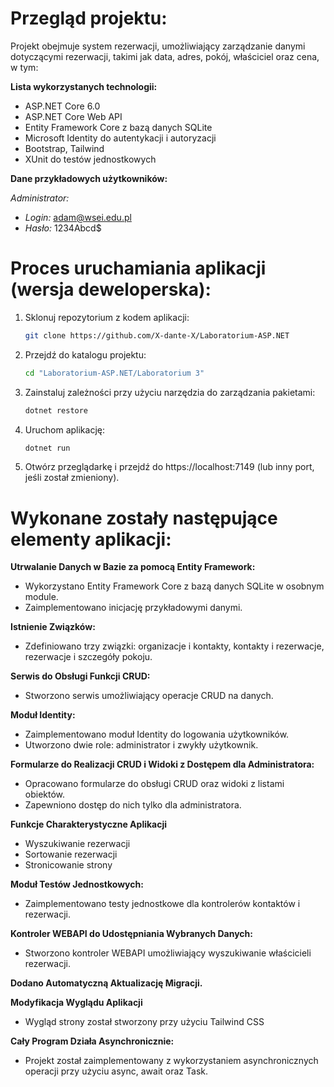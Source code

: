 # Przegląd projektu:

Projekt obejmuje system rezerwacji, umożliwiający zarządzanie danymi dotyczącymi rezerwacji, takimi jak data, adres, pokój, właściciel oraz cena, w tym:

**Lista wykorzystanych technologii:**
- ASP.NET Core 6.0
- ASP.NET Core Web API
- Entity Framework Core z bazą danych SQLite
- Microsoft Identity do autentykacji i autoryzacji
- Bootstrap, Tailwind
- XUnit do testów jednostkowych

**Dane przykładowych użytkowników:**

*Administrator:*
- *Login:* adam@wsei.edu.pl
- *Hasło:* 1234Abcd$

# Proces uruchamiania aplikacji (wersja deweloperska):

1. Sklonuj repozytorium z kodem aplikacji:
   ```bash
   git clone https://github.com/X-dante-X/Laboratorium-ASP.NET
   ```
2. Przejdź do katalogu projektu:
   ```bash
   cd "Laboratorium-ASP.NET/Laboratorium 3"
   ```
3. Zainstaluj zależności przy użyciu narzędzia do zarządzania pakietami:
      ```bash
   dotnet restore
   ```
4. Uruchom aplikację:
   ```bash
   dotnet run
   ``` 
5. Otwórz przeglądarkę i przejdź do https://localhost:7149 (lub inny port, jeśli został zmieniony).

# Wykonane zostały następujące elementy aplikacji:

**Utrwalanie Danych w Bazie za pomocą Entity Framework:**

- Wykorzystano Entity Framework Core z bazą danych SQLite w osobnym module.
- Zaimplementowano inicjację przykładowymi danymi.

**Istnienie Związków:**

- Zdefiniowano trzy związki: organizacje i kontakty, kontakty i rezerwacje, rezerwacje i szczegóły pokoju.

**Serwis do Obsługi Funkcji CRUD:**

- Stworzono serwis umożliwiający operacje CRUD na danych.

**Moduł Identity:**

- Zaimplementowano moduł Identity do logowania użytkowników.
- Utworzono dwie role: administrator i zwykły użytkownik.

**Formularze do Realizacji CRUD i Widoki z Dostępem dla Administratora:**

- Opracowano formularze do obsługi CRUD oraz widoki z listami obiektów.
- Zapewniono dostęp do nich tylko dla administratora.
  
**Funkcje Charakterystyczne Aplikacji**

- Wyszukiwanie rezerwacji
- Sortowanie rezerwacji
- Stronicowanie strony 

**Moduł Testów Jednostkowych:**

- Zaimplementowano testy jednostkowe dla kontrolerów kontaktów i rezerwacji.

**Kontroler WEBAPI do Udostępniania Wybranych Danych:**

- Stworzono kontroler WEBAPI umożliwiający wyszukiwanie właścicieli rezerwacji.

**Dodano Automatyczną Aktualizację Migracji.**

**Modyfikacja Wyglądu Aplikacji**

- Wygląd strony został stworzony przy użyciu Tailwind CSS

**Cały Program Działa Asynchronicznie:**

- Projekt został zaimplementowany z wykorzystaniem asynchronicznych operacji przy użyciu async, await oraz Task.
  
